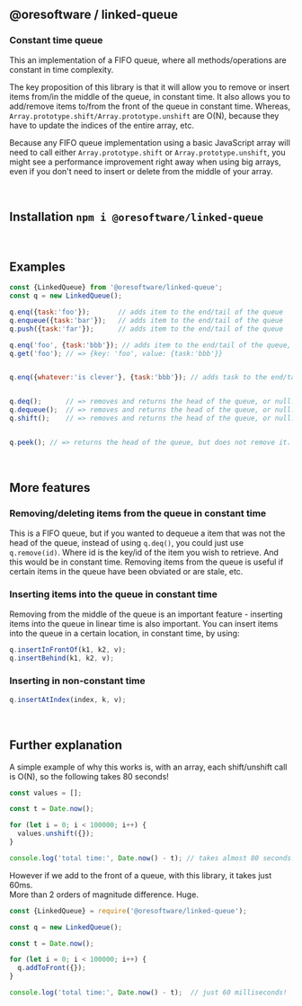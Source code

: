 

## @oresoftware / linked-queue

### Constant time queue

This an implementation of a FIFO queue, where all methods/operations are constant in time complexity.

The key proposition of this library is that it will allow you to remove or insert items from/in the middle of the queue,
in constant time. It also allows you to add/remove items to/from the front of the queue in constant time.  Whereas, `Array.prototype.shift/Array.prototype.unshift`
are O(N), because they have to update the indices of the entire array, etc.

Because any FIFO queue implementation using a basic JavaScript array will need to call either `Array.prototype.shift` or `Array.prototype.unshift`,
you might see a performance improvement right away when using big arrays, even if you don't need to insert or delete from the middle of your array.


<br>

## Installation `npm i @oresoftware/linked-queue`

<br>

## Examples

```js
const {LinkedQueue} from '@oresoftware/linked-queue';
const q = new LinkedQueue();

q.enq({task:'foo'});       // adds item to the end/tail of the queue
q.enqueue({task:'bar'});   // adds item to the end/tail of the queue
q.push({task:'far'});      // adds item to the end/tail of the queue

q.enq('foo', {task:'bbb'}); // adds item to the end/tail of the queue, with id/key = 'foo'
q.get('foo'); // => {key: 'foo', value: {task:'bbb'}}


q.enq({whatever:'is clever'}, {task:'bbb'}); // adds task to the end/tail of the queue, with id/key = {whatever:'is clever'}


q.deq();      // => removes and returns the head of the queue, or null.
q.dequeue();  // => removes and returns the head of the queue, or null.
q.shift();    // => removes and returns the head of the queue, or null.


q.peek(); // => returns the head of the queue, but does not remove it.

```

<br>

## More features

### Removing/deleting items from the queue in constant time

This is a FIFO queue, but if you wanted to dequeue a item that was not the head of the queue, instead of using `q.deq()`, you
could just use `q.remove(id)`. Where id is the key/id of the item you wish to retrieve. And this would be
in constant time. Removing items from the queue is useful if certain items in the queue have been obviated or are stale, etc.

### Inserting items into the queue in constant time

Removing from the middle of the queue is an important feature - inserting items into the queue in linear time is also
important. You can insert items into the queue in a certain location, in constant time, by using:

```js
q.insertInFrontOf(k1, k2, v);
q.insertBehind(k1, k2, v);
```

### Inserting in non-constant time
```js
q.insertAtIndex(index, k, v);
```

<br>

## Further explanation

A simple example of why this works is, with an array, each shift/unshift call is O(N), so the following takes 80 seconds!

```js
const values = [];

const t = Date.now();

for (let i = 0; i < 100000; i++) {
  values.unshift({});
}

console.log('total time:', Date.now() - t); // takes almost 80 seconds!
```

However if we add to the front of a queue, with this library, it takes just 60ms.<br>
More than 2 orders of magnitude difference. Huge.

```js
const {LinkedQueue} = require('@oresoftware/linked-queue');

const q = new LinkedQueue();

const t = Date.now();

for (let i = 0; i < 100000; i++) {
  q.addToFront({});
}

console.log('total time:', Date.now() - t);  // just 60 milliseconds!
```
